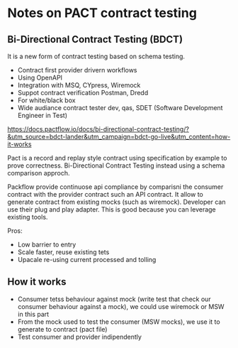 # Notes on PACT contract testing


## Bi-Directional Contract Testing (BDCT)

It is a new form of contract testing based on schema testing.

- Contract first provider drivern workflows
- Using OpenAPI
- Integration with MSQ, CYpress, Wiremock
- Suppot contract verification Postman, Dredd
- For white/black box
- Wide audiance contract tester dev, qas, SDET (Software Development Engineer in Test)

https://docs.pactflow.io/docs/bi-directional-contract-testing/?&utm_source=bdct-lander&utm_campaign=bdct-go-live&utm_content=how-it-works


Pact is a record and replay style contract using specification by example to prove correctness.
Bi-Directional Contract Testing instead using a schema comparison approch.

Packflow provide continuose api compliance by comparisni the consumer contract with the provider contract such an API contract.
It allow to generate contract from existing mocks (such as wiremock). 
Developer can use their plug and play adapter.
This is good because you can leverage existing tools.

Pros:
- Low barrier to entry
- Scale faster, reuse existing tets
- Upacale re-using current processed and tolling

## How it works

- Consumer tetss behaviour against mock (write test that check our consumer behaviour against a mock), we could use wiremock or MSW in this part
- From the mock used to test the consumer (MSW mocks), we use it to generate to contract (pact file)
- Test consumer and provider indipendently
